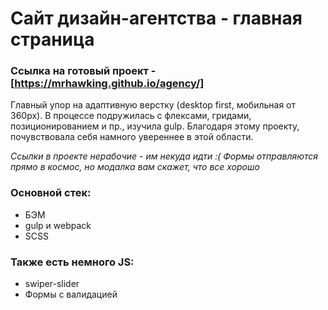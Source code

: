 # Сайт дизайн-агентства - главная страница

### Ссылка на готовый проект - [https://mrhawking.github.io/agency/]

Главный упор на адаптивную верстку (desktop first, мобильная от 360px).
В процессе подружилась с флексами, гридами, позиционированием и пр., изучила gulp. 
Благодаря этому проекту, почувствовала себя намного увереннее в этой области.

*Ссылки в проекте нерабочие - им некуда идти :(*
*Формы отправляются прямо в космос, но модалка вам скажет, что все хорошо*

### Основной стек:
* БЭМ
* gulp и webpack
* SCSS

### Также есть немного JS:
* swiper-slider
* Формы с валидацией
